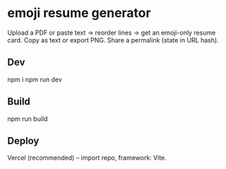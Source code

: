 # emoji resume generator
Upload a PDF or paste text → reorder lines → get an emoji-only resume card. Copy as text or export PNG. Share a permalink (state in URL hash).

## Dev
npm i
npm run dev

## Build
npm run build

## Deploy
Vercel (recommended) – import repo, framework: Vite.
